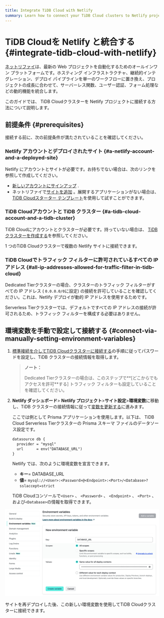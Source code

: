 ```yaml
---
title: Integrate TiDB Cloud with Netlify
summary: Learn how to connect your TiDB Cloud clusters to Netlify projects.
---
```


# TiDB Cloudを Netlify と統合する {#integrate-tidb-cloud-with-netlify}

[ネットリファイ](https://netlify.com/)は、最新の Web プロジェクトを自動化するためのオールインワン プラットフォームです。ホスティング インフラストラクチャ、継続的インテグレーション、デプロイ パイプラインを単一のワークフローに置き換え、プロジェクトの成長に合わせて、サーバーレス関数、ユーザー認証、フォーム処理などの動的機能を統合します。

このガイドでは、 TiDB Cloudクラスターを Netlify プロジェクトに接続する方法について説明します。

## 前提条件 {#prerequisites}

接続する前に、次の前提条件が満たされていることを確認してください。

### Netlify アカウントとデプロイされたサイト {#a-netlify-account-and-a-deployed-site}

Netlify にアカウントとサイトが必要です。お持ちでない場合は、次のリンクを参照して作成してください。

-   [新しいアカウントにサインアップ](https://app.netlify.com/signup) .
-   ネットリファイで[サイトを追加](https://docs.netlify.com/welcome/add-new-site/) 。展開するアプリケーションがない場合は、 [TiDB Cloudスターター テンプレート](https://github.com/tidbcloud/nextjs-prisma-example)を使用して試すことができます。

### TiDB Cloudアカウントと TiDB クラスター {#a-tidb-cloud-account-and-a-tidb-cluster}

TiDB Cloudにアカウントとクラスターが必要です。持っていない場合は、 [TiDB クラスターを作成する](/tidb-cloud/create-tidb-cluster.md)を参照してください。

1 つのTiDB Cloudクラスターで複数の Netlify サイトに接続できます。

### TiDB Cloudでトラフィック フィルターに許可されているすべての IP アドレス {#all-ip-addresses-allowed-for-traffic-filter-in-tidb-cloud}

Dedicated Tierクラスターの場合、クラスターのトラフィック フィルターがすべての IP アドレス ( `0.0.0.0/0`に設定) の接続を許可していることを確認してください。これは、Netlify デプロイが動的 IP アドレスを使用するためです。

Serverless Tierクラスターでは、デフォルトですべての IP アドレスの接続が許可されるため、トラフィック フィルターを構成する必要はありません。

## 環境変数を手動で設定して接続する {#connect-via-manually-setting-environment-variables}

1.  [標準接続を介してTiDB Cloudクラスターに接続する](/tidb-cloud/connect-via-standard-connection.md)の手順に従ってパスワードを設定し、TiDB クラスターの接続情報を取得します。

    > **ノート：**
    >
    > Dedicated Tierクラスターの場合は、このステップで**[どこからでもアクセスを許可**する] トラフィック フィルターも設定していることを確認してください。

2.  **Netlify ダッシュボード**&gt; <strong>Netlify プロジェクト</strong>&gt;<strong>サイト設定</strong>&gt;<strong>環境変数</strong>に移動し、TiDB クラスターの接続情報に従って[変数を更新する](https://docs.netlify.com/environment-variables/get-started/#update-variables-with-the-netlify-ui)に進みます。

    ここでは例として Prisma アプリケーションを使用します。以下は、 TiDB Cloud Serverless Tierクラスターの Prisma スキーマ ファイルのデータソース設定です。

    ```
    datasource db {
      provider = "mysql"
      url      = env("DATABASE_URL")
    }
    ```

    Netlify では、次のように環境変数を宣言できます。

    -   **キー**= DATABASE_URL
    -   **値**= `mysql://<User>:<Password>@<Endpoint>:<Port>/<Database>?sslaccept=strict`

    TiDB Cloudコンソールで`<User>` 、 `<Password>` 、 `<Endpoint>` 、 `<Port>` 、および`<Database>`の情報を取得できます。

![Set an environment variable in Netlify](/media/tidb-cloud/integration-netlify-environment-variables.jpg)

サイトを再デプロイした後、この新しい環境変数を使用してTiDB Cloudクラスターに接続できます。
